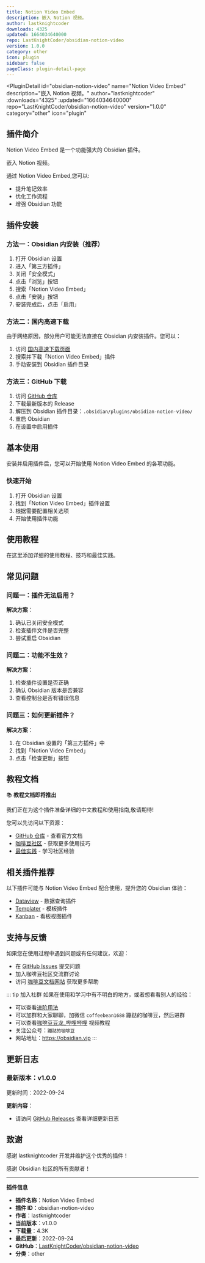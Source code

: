 ```yaml
---
title: Notion Video Embed
description: 嵌入 Notion 视频。
author: lastknightcoder
downloads: 4325
updated: 1664034640000
repo: LastKnightCoder/obsidian-notion-video
version: 1.0.0
category: other
icon: plugin
sidebar: false
pageClass: plugin-detail-page
---
```


<PluginDetail
  id="obsidian-notion-video"
  name="Notion Video Embed"
  description="嵌入 Notion 视频。"
  author="lastknightcoder"
  :downloads="4325"
  :updated="1664034640000"
  repo="LastKnightCoder/obsidian-notion-video"
  version="1.0.0"
  category="other"
  icon="plugin"
>

<!-- AUTO_GENERATED_START -->
## 插件简介

Notion Video Embed 是一个功能强大的 Obsidian 插件。

嵌入 Notion 视频。

通过 Notion Video Embed,您可以:

- 提升笔记效率
- 优化工作流程
- 增强 Obsidian 功能

<!-- AUTO_GENERATED_END -->

<!-- AUTO_GENERATED_START -->
## 插件安装

### 方法一：Obsidian 内安装（推荐）

1. 打开 Obsidian 设置
2. 进入「第三方插件」
3. 关闭「安全模式」
4. 点击「浏览」按钮
5. 搜索「Notion Video Embed」
6. 点击「安装」按钮
7. 安装完成后，点击「启用」

### 方法二：国内高速下载

由于网络原因，部分用户可能无法直接在 Obsidian 内安装插件。您可以：

1. 访问 [国内高速下载页面](/zh/documentation/obsidian-plugins-download.html)
2. 搜索并下载「Notion Video Embed」插件
3. 手动安装到 Obsidian 插件目录

### 方法三：GitHub 下载

1. 访问 [GitHub 仓库](https://github.com/LastKnightCoder/obsidian-notion-video)
2. 下载最新版本的 Release
3. 解压到 Obsidian 插件目录：`.obsidian/plugins/obsidian-notion-video/`
4. 重启 Obsidian
5. 在设置中启用插件

## 基本使用

安装并启用插件后，您可以开始使用 Notion Video Embed 的各项功能。

### 快速开始

1. 打开 Obsidian 设置
2. 找到「Notion Video Embed」插件设置
3. 根据需要配置相关选项
4. 开始使用插件功能

<!-- AUTO_GENERATED_END -->

<!-- CUSTOM_CONTENT_START:tutorial -->
## 使用教程

在这里添加详细的使用教程、技巧和最佳实践。

<!-- CUSTOM_CONTENT_END:tutorial -->

<!-- SHARED_CONTENT_START -->
## 常见问题

### 问题一：插件无法启用？

**解决方案**：
1. 确认已关闭安全模式
2. 检查插件文件是否完整
3. 尝试重启 Obsidian

### 问题二：功能不生效？

**解决方案**：
1. 检查插件设置是否正确
2. 确认 Obsidian 版本是否兼容
3. 查看控制台是否有错误信息

### 问题三：如何更新插件？

**解决方案**：
1. 在 Obsidian 设置的「第三方插件」中
2. 找到「Notion Video Embed」
3. 点击「检查更新」按钮

## 教程文档

📚 **教程文档即将推出**

我们正在为这个插件准备详细的中文教程和使用指南,敬请期待!

您可以先访问以下资源：
- [GitHub 仓库](https://github.com/LastKnightCoder/obsidian-notion-video) - 查看官方文档
- [咖啡豆社区](/zh/bases/) - 获取更多使用技巧
- [最佳实践](/zh/best-practices/) - 学习社区经验

## 相关插件推荐

以下插件可能与 Notion Video Embed 配合使用，提升您的 Obsidian 体验：

- [Dataview](/zh/plugins/dataview.html) - 数据查询插件
- [Templater](/zh/plugins/templater-obsidian.html) - 模板插件
- [Kanban](/zh/plugins/obsidian-kanban.html) - 看板视图插件

## 支持与反馈

如果您在使用过程中遇到问题或有任何建议，欢迎：

- 在 [GitHub Issues](https://github.com/LastKnightCoder/obsidian-notion-video/issues) 提交问题
- 加入咖啡豆社区交流群讨论
- 访问 [咖啡豆文档网站](https://obsidian.vip) 获取更多帮助

::: tip 加入社群
如果在使用和学习中有不明白的地方，或者想看看别人的经验：
- 可以查看[进阶用法](/zh/advanced)
- 可以加群和大家聊聊，加微信 `coffeebean1688` 蹦跶的咖啡豆，然后进群
- 可以查看[咖啡豆豆龙_哔哩哔哩](https://space.bilibili.com/618777356) 视频教程
- 关注公众号：`蹦跶的咖啡豆`
- 网站地址：https://obsidian.vip
:::
<!-- SHARED_CONTENT_END -->

<!-- AUTO_GENERATED_START -->
## 更新日志

### 最新版本：v1.0.0

更新时间：2022-09-24

**更新内容**：
- 请访问 [GitHub Releases](https://github.com/LastKnightCoder/obsidian-notion-video/releases) 查看详细更新日志

## 致谢

感谢 lastknightcoder 开发并维护这个优秀的插件！

感谢 Obsidian 社区的所有贡献者！

---

**插件信息**
- **插件名称**：Notion Video Embed
- **插件 ID**：obsidian-notion-video
- **作者**：lastknightcoder
- **当前版本**：v1.0.0
- **下载量**：4.3K
- **最后更新**：2022-09-24
- **GitHub**：[LastKnightCoder/obsidian-notion-video](https://github.com/LastKnightCoder/obsidian-notion-video)
- **分类**：other
<!-- AUTO_GENERATED_END -->

</PluginDetail>

